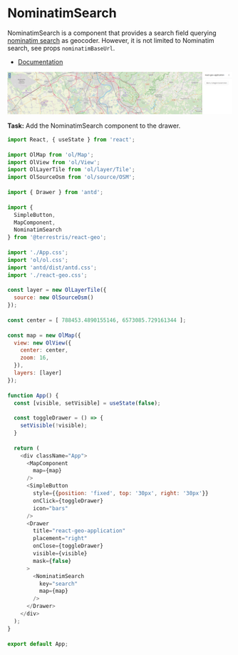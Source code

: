 # NominatimSearch

NominatimSearch is a component that provides a search field querying [nominatim search](http://wiki.openstreetmap.org/wiki/Nominatim) as geocoder. However, it is not limited to Nominatim search, see props `nominatimBaseUrl`.

* [Documentation](https://terrestris.github.io/react-geo/docs/latest/index.html#!/NominatimSearch)

[![](../screenshots/nominatim_search2.png)](../screenshots/nominatim_search2.png)

**Task:** Add the NominatimSearch component to the drawer.

```javascript
import React, { useState } from 'react';

import OlMap from 'ol/Map';
import OlView from 'ol/View';
import OlLayerTile from 'ol/layer/Tile';
import OlSourceOsm from 'ol/source/OSM';

import { Drawer } from 'antd';

import {
  SimpleButton,
  MapComponent,
  NominatimSearch
} from '@terrestris/react-geo';

import './App.css';
import 'ol/ol.css';
import 'antd/dist/antd.css';
import './react-geo.css';

const layer = new OlLayerTile({
  source: new OlSourceOsm()
});

const center = [ 788453.4890155146, 6573085.729161344 ];

const map = new OlMap({
  view: new OlView({
    center: center,
    zoom: 16,
  }),
  layers: [layer]
});

function App() {
  const [visible, setVisible] = useState(false);

  const toggleDrawer = () => {
    setVisible(!visible);
  }

  return (
    <div className="App">
      <MapComponent
        map={map}
      />
      <SimpleButton
        style={{position: 'fixed', top: '30px', right: '30px'}}
        onClick={toggleDrawer}
        icon="bars"
      />
      <Drawer
        title="react-geo-application"
        placement="right"
        onClose={toggleDrawer}
        visible={visible}
        mask={false}
      >
        <NominatimSearch
          key="search"
          map={map}
        />
      </Drawer>
    </div>
  );
}

export default App;
```
